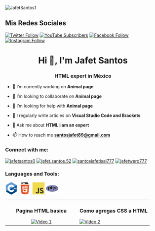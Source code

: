 
![JafetSantos1](https://github.com/user-attachments/assets/4c6b2ffd-7a36-49cc-b46f-1ac08080034b)
## Mis Redes Sociales





[![Twitter Follow](https://img.shields.io/twitter/follow/jafetsantos0?style=social)](https://twitter.com/jafetsantos0)
[![YouTube Subscribers](https://img.shields.io/youtube/channel/subscribers/UCAGc0D--mV07iJrR6jn8ViQ?style=social)](https://www.youtube.com/channel/@jafetwero777)
[![Facebook Follow](https://img.shields.io/badge/Facebook-Follow-blue?style=social&logo=facebook)](https://www.facebook.com/jafet.santos.52)
[![Instagram Follow](https://img.shields.io/badge/Instagram-Follow-purple?style=social&logo=instagram)](https://www.instagram.com/santosjafetisai777)


<h1 align="center">Hi 👋, I'm Jafet Santos</h1>
<h3 align="center">HTML expert in México</h3>

- 🔭 I’m currently working on **Animal page**

- 👯 I’m looking to collaborate on **Animal page**

- 🤝 I’m looking for help with **Animal page**

- 📝 I regularly write articles on **Visual Studio Code and Brackets**


- 💬 Ask me about **HTML i am an expert**

- 📫 How to reach me **santosjafet89@gmail.com**

<h3 align="left">Connect with me:</h3>
<p align="left">
<a href="https://twitter.com/jafetsantos0" target="blank"><img align="center" src="https://raw.githubusercontent.com/rahuldkjain/github-profile-readme-generator/master/src/images/icons/Social/twitter.svg" alt="jafetsantos0" height="30" width="40" /></a>
<a href="https://fb.com/jafet.santos.52" target="blank"><img align="center" src="https://raw.githubusercontent.com/rahuldkjain/github-profile-readme-generator/master/src/images/icons/Social/facebook.svg" alt="jafet.santos.52" height="30" width="40" /></a>
<a href="https://instagram.com/santosjafetisai777" target="blank"><img align="center" src="https://raw.githubusercontent.com/rahuldkjain/github-profile-readme-generator/master/src/images/icons/Social/instagram.svg" alt="santosjafetisai777" height="30" width="40" /></a>
<a href="https://www.youtube.com/c/jafetwero777" target="blank"><img align="center" src="https://raw.githubusercontent.com/rahuldkjain/github-profile-readme-generator/master/src/images/icons/Social/youtube.svg" alt="jafetwero777" height="30" width="40" /></a>
</p>

<h3 align="left">Languages and Tools:</h3>
<p align="left"> <a href="https://www.w3schools.com/cpp/" target="_blank" rel="noreferrer"> <img src="https://raw.githubusercontent.com/devicons/devicon/master/icons/cplusplus/cplusplus-original.svg" alt="cplusplus" width="40" height="40"/> </a> <a href="https://www.w3.org/html/" target="_blank" rel="noreferrer"> <img src="https://raw.githubusercontent.com/devicons/devicon/master/icons/html5/html5-original-wordmark.svg" alt="html5" width="40" height="40"/> </a> <a href="https://developer.mozilla.org/en-US/docs/Web/JavaScript" target="_blank" rel="noreferrer"> <img src="https://raw.githubusercontent.com/devicons/devicon/master/icons/javascript/javascript-original.svg" alt="javascript" width="40" height="40"/> </a> <a href="https://www.php.net" target="_blank" rel="noreferrer"> <img src="https://raw.githubusercontent.com/devicons/devicon/master/icons/php/php-original.svg" alt="php" width="40" height="40"/> </a> </p>

<table>
  <tr>
   <td width="50%">
      <h3 align="center">Pagina HTML basica</h3>
      <div align="center">
      <a href="https://www.youtube.com/watch?v=0zEipY0XRkg&t=9s">
        <img src="https://img.youtube.com/vi/0zEipY0XRkg/0.jpg" alt="Video 1" width="100%">
      </a>
      </div>
    </td>
    <td width="50%">
      <h3 align="center">Como agregas CSS a HTML</h3>
      <a href="https://www.youtube.com/watch?v=xbwqUaVYVvg">
        <img src="https://img.youtube.com/vi/xbwqUaVYVvg/0.jpg" alt="Video 2" width="100%">
      </a>
    </td>
    </td>
  </tr>
</table>

